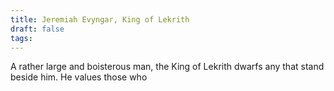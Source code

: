 ```yaml
---
title: Jeremiah Evyngar, King of Lekrith
draft: false
tags:
---
```

A rather large and boisterous man, the King of Lekrith dwarfs any that stand beside him. He values those who 